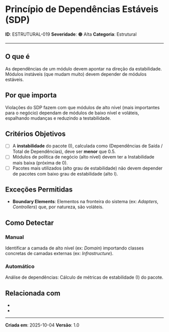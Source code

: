 # Princípio de Dependências Estáveis (SDP)

**ID**: ESTRUTURAL-019
**Severidade**: 🟠 Alta
**Categoria**: Estrutural

---

## O que é

As dependências de um módulo devem apontar na direção da estabilidade. Módulos instáveis (que mudam muito) devem depender de módulos estáveis.

## Por que importa

Violações do SDP fazem com que módulos de alto nível (mais importantes para o negócio) dependam de módulos de baixo nível e voláteis, espalhando mudanças e reduzindo a testabilidade.

## Critérios Objetivos

- [ ] A **instabilidade** do pacote (I), calculada como (Dependências de Saída / Total de Dependências), deve ser **menor** que 0.5.
- [ ] Módulos de política de negócio (alto nível) devem ter a Instabilidade mais baixa (próxima de 0).
- [ ] Pacotes mais utilizados (alto grau de estabilidade) não devem depender de pacotes com baixo grau de estabilidade (alto I).

## Exceções Permitidas

- **Boundary Elements**: Elementos na fronteira do sistema (ex: *Adapters*, *Controllers*) que, por natureza, são voláteis.

## Como Detectar

### Manual

Identificar a camada de alto nível (ex: *Domain*) importando classes concretas de camadas externas (ex: *Infrastructure*).

### Automático

Análise de dependências: Cálculo de métricas de estabilidade (I) do pacote.

## Relacionada com

- [COMPORTAMENTAL-014]: reforça (DIP é o mecanismo principal para aderir ao SDP)
- [ESTRUTURAL-018]: complementa (Estabilidade de Pacotes)

---

**Criada em**: 2025-10-04
**Versão**: 1.0
